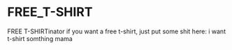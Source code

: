 # FREE_T-SHIRT
FREE T-SHIRTinator
if you want a free t-shirt, just put some shit here:
i want t-shirt
somthing
mama
